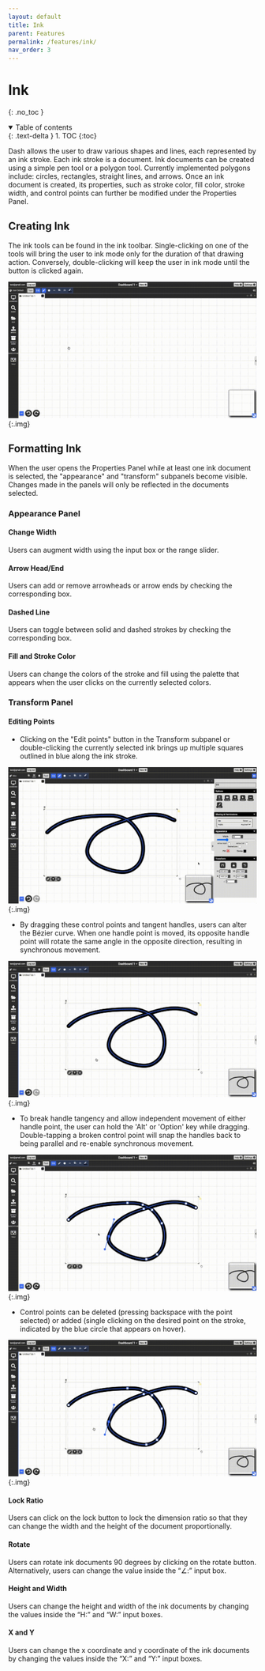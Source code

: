 ```yaml
---
layout: default
title: Ink
parent: Features
permalink: /features/ink/
nav_order: 3
---
```


# Ink
{: .no_toc }

<details open markdown="block">
  <summary>
    Table of contents
  </summary>
  {: .text-delta }
1. TOC
{:toc}
</details>

Dash allows the user to draw various shapes and lines, each represented by an ink stroke. Each ink stroke is a document. Ink documents can be created using a simple pen tool or a polygon tool. Currently implemented polygons include: circles, rectangles, straight lines, and arrows. Once an ink document is created, its properties, such as stroke color, fill color, stroke width, and control points can further be modified under the Properties Panel.

## Creating Ink 

The ink tools can be found in the ink toolbar. Single-clicking on one of the tools will bring the user to ink mode only for the duration of that drawing action. Conversely, double-clicking will keep the user in ink mode until the button is clicked again.

![](../../assets/gifs/features/inkdraw.gif){:.img}

## Formatting Ink

When the user opens the Properties Panel while at least one ink document is selected, the "appearance" and "transform" subpanels become visible. Changes made in the panels will only be reflected in the documents selected.

### Appearance Panel

#### Change Width
Users can augment width using the input box or the range slider.
#### Arrow Head/End 
Users can add or remove arrowheads or arrow ends by checking the corresponding box.
#### Dashed Line 
Users can toggle between solid and dashed strokes by checking the corresponding box.
#### Fill and Stroke Color
Users can change the colors of the stroke and fill using the palette that appears when the user clicks on the currently selected colors.

### Transform Panel

#### Editing Points
- Clicking on the "Edit points" button in the Transform subpanel or double-clicking the currently selected ink brings up multiple squares outlined in blue along the ink stroke. 

![](../../assets/gifs/features/inkedit0.gif){:.img}

- By dragging these control points and tangent handles, users can alter the Bézier curve. When one handle point is moved, its opposite handle point will rotate the same angle in the opposite direction, resulting in synchronous movement. 

![](../../assets/gifs/features/inkedit1.gif){:.img}

- To break handle tangency and allow independent movement of either handle point, the user can hold the 'Alt' or 'Option' key while dragging. Double-tapping a broken control point will snap the handles back to being parallel and re-enable synchronous movement.

![](../../assets/gifs/features/inkedit2.gif){:.img}

- Control points can be deleted (pressing backspace with the point selected) or added (single clicking on the desired point on the stroke, indicated by the blue circle that appears on hover).

![](../../assets/gifs/features/inkedit3.gif){:.img}

#### Lock Ratio
Users can click on the lock button to lock the dimension ratio so that they can change the width and the height of the document proportionally.
#### Rotate
Users can rotate ink documents 90 degrees by clicking on the rotate button. Alternatively, users can change the value inside the “∠:” input box.
#### Height and Width
Users can change the height and width of the ink documents by changing the values inside the  “H:” and “W:” input boxes.
#### X and Y
Users can change the x coordinate and y coordinate of the ink documents by changing the values inside the “X:” and “Y:” input boxes.
